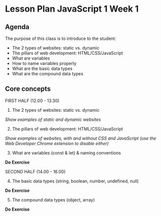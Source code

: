 # Lesson Plan JavaScript 1 Week 1

## Agenda

The purpose of this class is to introduce to the student:

- The 2 types of websites: static vs. dynamic
- The pillars of web development: HTML/CSS/JavaScript
- What are variables
- How to name variables properly
- What are the basic data types
- What are the compound data types

## Core concepts

FIRST HALF (12.00 - 13.30)

1. The 2 types of websites: static vs. dynamic

_Show examples of static and dynamic websites_

2. The pillars of web development: HTML/CSS/JavaScript

_Show examples of websites, with and without CSS and JavaScript (use the Web Developer Chrome extension to disable either)_

3. What are variables (const & let) & naming conventions

**Do Exercise**

SECOND HALF (14.00 - 16.00)

4. The basic data types (string, boolean, number, undefined, null)

**Do Exercise**

5. The compound data types (object, array)

**Do Exercise**

